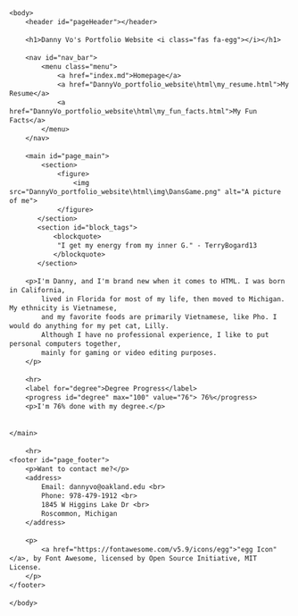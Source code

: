 <!DOCTYPE html>
<html lang="en">
    <head>
        <meta charset="UTF-8">
    <meta http-equiv="X-UA-Compatible" content="IE=edge">
    <meta name="viewport" content="width=device-width, initial-scale=1.0">
    <script src="https://kit.fontawesome.com/23ea86dd4a.js" crossorigin="anonymous"></script>
        <title>Danny Vo's Portfolio</title>
    </head>
    
    <body>
        <header id="pageHeader"></header>

        <h1>Danny Vo's Portfolio Website <i class="fas fa-egg"></i></h1>

        <nav id="nav_bar">
            <menu class="menu">
                <a href="index.md">Homepage</a>
                <a href="DannyVo_portfolio_website\html\my_resume.html">My Resume</a>
                <a href="DannyVo_portfolio_website\html\my_fun_facts.html">My Fun Facts</a>
            </menu>
        </nav>

        <main id="page_main">        
            <section>
                <figure>
                    <img src="DannyVo_portfolio_website\html\img\DansGame.png" alt="A picture of me">
                </figure>
           </section>
           <section id="block_tags">
               <blockquote>
                "I get my energy from my inner G." - TerryBogard13                   
               </blockquote>
           </section>

        <p>I'm Danny, and I'm brand new when it comes to HTML. I was born in California,
            lived in Florida for most of my life, then moved to Michigan. My ethnicity is Vietnamese,
            and my favorite foods are primarily Vietnamese, like Pho. I would do anything for my pet cat, Lilly.
            Although I have no professional experience, I like to put personal computers together,
            mainly for gaming or video editing purposes.
        </p>

        <hr>
        <label for="degree">Degree Progress</label>
        <progress id="degree" max="100" value="76"> 76%</progress>
        <p>I'm 76% done with my degree.</p>


    </main>

        <hr>
    <footer id="page_footer">
        <p>Want to contact me?</p>
        <address>
            Email: dannyvo@oakland.edu <br>
            Phone: 978-479-1912 <br>
            1845 W Higgins Lake Dr <br>
            Roscommon, Michigan
        </address>

        <p>
            <a href="https://fontawesome.com/v5.9/icons/egg">"egg Icon"</a>, by Font Awesome, licensed by Open Source Initiative, MIT License.
        </p>
    </footer>

    </body>
</html>
